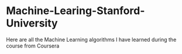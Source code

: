# Machine-Learing-Stanford-University
Here are all the Machine Learning algorithms I have learned during the course from Coursera

